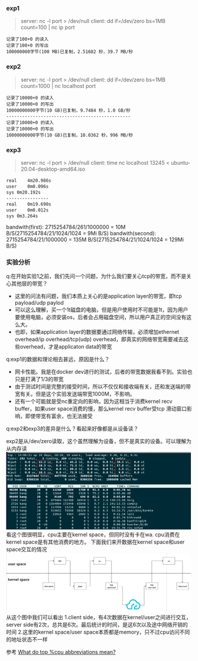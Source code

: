 ### exp1

>server: nc -l port > /dev/null
client: dd if=/dev/zero bs=1MB count=100 | nc ip port

```
记录了100+0 的读入
记录了100+0 的写出
100000000字节(100 MB)已复制，2.51682 秒，39.7 MB/秒
```

### exp2

>server: nc -l port > /dev/null
client: dd if=/dev/zero bs=1MB count=1000 | nc localhost port

```
记录了10000+0 的读入
记录了10000+0 的写出
10000000000字节(10 GB)已复制，9.7484 秒，1.0 GB/秒
-----------------------------------------------
记录了10000+0 的读入
记录了10000+0 的写出
10000000000字节(10 GB)已复制，10.0362 秒，996 MB/秒
```

### exp3

>server: nc -l port > /dev/null
client: time nc localhost 13245 < ubuntu-20.04-desktop-amd64.iso

```
real	4m20.986s
user	0m0.096s
sys	0m20.192s
----------------
real	0m19.690s
user	0m0.012s
sys	0m3.264s
```
bandwith(first): 2715254784/261/1000000 = 10M B/S(2715254784/21/1024/1024 = 9Mi B/S)
bandwith(second): 2715254784/21/1000000 = 135M B/S(2715254784/21/1024/1024 = 129Mi B/S)

### 实验分析

q:在开始实验1之前，我们先问一个问题，为什么我们要关心tcp的带宽，而不是关心其他层的带宽？
- 这里的问法有问题，我们本质上关心的是application layer的带宽，即tcp payload/udp paylod
- 可以这么理解，买一个1t磁盘的电脑，但是用户使用时不可能是1t，因为用户要使用电脑，必须安装os，后者会占用磁盘空间，所以用户真正的空间没有这么大。
- 也即，如果application layer的数据要通过网络传输，必须增加ethernet overhead/ip overhead/tcp(udp) overhead，即真实的网络带宽需要减去这些overhead，才是applicaton data的带宽

q:exp1的数据和理论相去甚远，原因是什么？
- 网卡性能。我是在docker dev进行的测试，后者的带宽数据我看不到。实验也只是打满了1/3的带宽
- 由于测试时间是完整的接受时间，所以不仅仅和接收端有关，还和发送端的带宽有关。但是这个实验发送端带宽1000M，不影响。
- 还有一个可能就是受nc重定向的影响，因为这相当于消费kernel recv buffer，如果user space消费的慢，那么kernel recv buffer受tcp 滑动窗口影响，即使带宽有富余，也无法接受

q:exp2和exp3的差异是什么？看起来好像都是从设备读？

exp2是从/dev/zero读取，这个虽然理解为设备，但不是真实的设备。可以理解为从内存读
<img width="500"  src="dd-nc.png"/>
看这个图很明显，cpu主要在kernel space，但同时没有卡在wa. cpu消费在kernel space是有其他消费的地方。
下面我们来开数据在kernel space和user space交互的情况
<img width="500"  src="dd-space.png"/>
从这个图中我们可以看出
1.client side，有4次数据在kernel/user之间进行交互，server side有2次，总共是6次。最后统计的时间，是这6次以及途中网络开销的时间
2.这里的kernel space/user space本质都是memory，只不过cpu访问不同的地址状态不一样


参考
[What do top %cpu abbreviations mean?](https://stackoverflow.com/questions/26004507/what-do-top-cpu-abbreviations-mean/26004656)